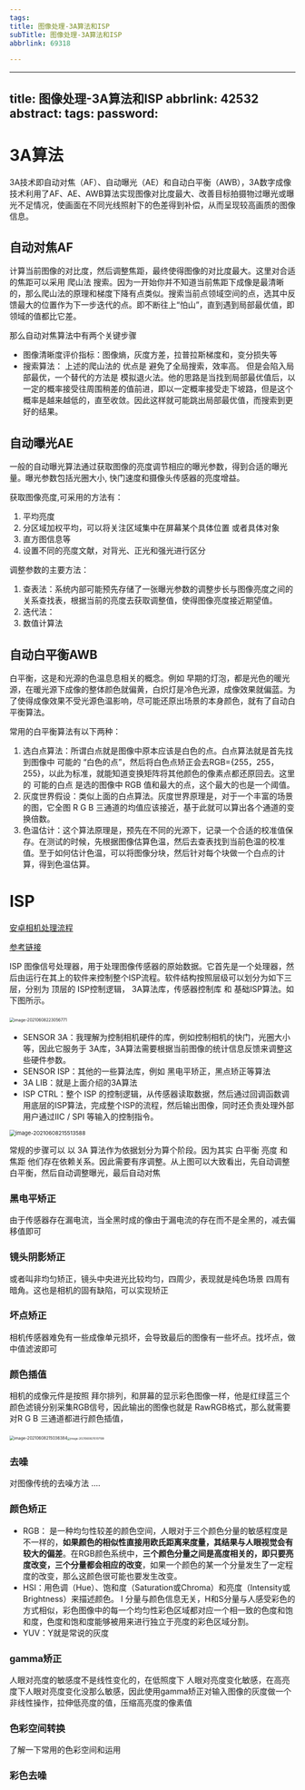 ```yaml
---
tags:
title: 图像处理-3A算法和ISP
subTitle: 图像处理-3A算法和ISP
abbrlink: 69318

---
```

---
title: 图像处理-3A算法和ISP
abbrlink: 42532
abstract:
tags:
password:
---


<!--more-->

# 3A算法

3A技术即自动对焦（AF）、自动曝光（AE）和自动白平衡（AWB），3A数字成像技术利用了AF、AE、AWB算法实现图像对比度最大、改善目标拍摄物过曝光或曝光不足情况，使画面在不同光线照射下的色差得到补偿，从而呈现较高画质的图像信息。

## 自动对焦AF

计算当前图像的对比度，然后调整焦距，最终使得图像的对比度最大。这里对合适的焦距可以采用 爬山法 搜索。因为一开始你并不知道当前焦距下成像是最清晰的，那么爬山法的原理和梯度下降有点类似。搜索当前点领域空间的点，选其中反馈最大的位置作为下一步迭代的点。即不断往上“怕山”，直到遇到局部最优值，即领域的值都比它差。

那么自动对焦算法中有两个关键步骤

* 图像清晰度评价指标：图像熵，灰度方差，拉普拉斯梯度和，变分损失等
* 搜索算法： 上述的爬山法的 优点是 避免了全局搜索，效率高。 但是会陷入局部最优，一个替代的方法是 模拟退火法。他的思路是当找到局部最优值后，以一定的概率接受往周围稍差的值前进，即以一定概率接受走下坡路，但是这个概率是越来越低的，直至收敛。因此这样就可能跳出局部最优值，而搜索到更好的结果。

## 自动曝光AE

 一般的自动曝光算法通过获取图像的亮度调节相应的曝光参数，得到合适的曝光量。曝光参数包括光圈大小, 快门速度和摄像头传感器的亮度增益。

 获取图像亮度,可采用的方法有：

1. 平均亮度
2. 分区域加权平均，可以将关注区域集中在屏幕某个具体位置 或者具体对象
3. 直方图信息等
4. 设置不同的亮度文献，对背光、正光和强光进行区分

调整参数的主要方法：

1. 查表法：系统内部可能预先存储了一张曝光参数的调整步长与图像亮度之间的关系查找表，根据当前的亮度去获取调整值，使得图像亮度接近期望值。
2. 迭代法：
3. 数值计算法



## 自动白平衡AWB

白平衡，这是和光源的色温息息相关的概念。例如 早期的灯泡，都是光色的暖光源，在暖光源下成像的整体颜色就偏黄，白炽灯是冷色光源，成像效果就偏蓝。为了使得成像效果不受光源色温影响，尽可能还原出场景的本身颜色，就有了自动白平衡算法。

常用的白平衡算法有以下两种：

1. 选白点算法：所谓白点就是图像中原本应该是白色的点。白点算法就是首先找到图像中  可能的  “白色的点”，然后将白色点矫正会去RGB={255，255，255}，以此为标准，就能知道变换矩阵将其他颜色的像素点都还原回去。这里的  可能的白点 是选的图像中 RGB 值和最大的点，这个最大的也是一个阈值。
2. 灰度世界假设：类似上面的白点算法。灰度世界原理是，对于一个丰富的场景的图，它全图 R G B 三通道的均值应该接近，基于此就可以算出各个通道的变换倍数。
3. 色温估计：这个算法原理是，预先在不同的光源下，记录一个合适的校准值保存。在测试的时候，先根据图像估算色温，然后去查表找到当前色温的校准值。至于如何估计色温，可以将图像分块，然后针对每个块做一个白点的计算，得到色温估算。

# ISP

[安卓相机处理流程](https://blog.csdn.net/Z_HUALIN/article/details/78017314)

[参考链接](https://zhuanlan.zhihu.com/p/115321553)

ISP  图像信号处理器，用于处理图像传感器的原始数据。它首先是一个处理器，然后由运行在其上的软件来控制整个ISP流程。软件结构按照层级可以划分为如下三层，分别为 顶层的 ISP控制逻辑， 3A算法库，传感器控制库 和  基础ISP算法。如下图所示。

​																			<img src="https://cdn.jsdelivr.net/gh/changruowang/cloudimg/img/20210608223056.png" alt="image-20210608223056771" style="zoom:50%;" /> 

* SENSOR 3A：我理解为控制相机硬件的库，例如控制相机的快门，光圈大小等，因此它服务于 3A库，3A算法需要根据当前图像的统计信息反馈来调整这些硬件参数。
* SENSOR ISP：其他的一些算法库，例如  黑电平矫正，黑点矫正等算法
* 3A LIB：就是上面介绍的3A算法
* ISP CTRL：整个 ISP 的控制逻辑，从传感器读取数据，然后通过回调函数调用底层的ISP算法，完成整个ISP的流程，然后输出图像，同时还负责处理外部用户通过IIC / SPI 等输入的控制指令。

<img src="https://cdn.jsdelivr.net/gh/changruowang/cloudimg/img/20210608215513.png" alt="image-20210608215513588" style="zoom: 67%;" />

常规的步骤可以  以  3A 算法作为依据划分为算个阶段。因为其实   白平衡  亮度  和  焦距 他们存在依赖关系。因此需要有序调整。从上图可以大致看出，先自动调整白平衡，然后自动调整曝光，最后自动对焦



### 黑电平矫正

由于传感器存在漏电流，当全黑时成的像由于漏电流的存在而不是全黑的，减去偏移值即可

### 镜头阴影矫正

或者叫非均匀矫正，镜头中央进光比较均匀，四周少，表现就是纯色场景 四周有暗角。这也是相机的固有缺陷，可以实现矫正

### 坏点矫正

相机传感器难免有一些成像单元损坏，会导致最后的图像有一些坏点。找坏点，做中值滤波即可

### 颜色插值

相机的成像元件是按照 拜尔排列，和屏幕的显示彩色图像一样，他是红绿蓝三个颜色滤镜分别采集RGB信号，因此输出的图像也就是 RawRGB格式，那么就需要对R G B 三通道都进行颜色插值，

​											<img src="C:/Users/10729/AppData/Roaming/Typora/typora-user-images/image-20210608215036384.png" alt="image-20210608215036384" style="zoom:50%;" /><img src="https://cdn.jsdelivr.net/gh/changruowang/cloudimg/img/20210608215107.png" alt="image-20210608215107199" style="zoom: 33%;" />

### 去噪

对图像传统的去噪方法 ….

### 颜色矫正

* RGB： 是一种均匀性较差的颜色空间，人眼对于三个颜色分量的敏感程度是不一样的，**如果颜色的相似性直接用欧氏距离来度量，其结果与人眼视觉会有较大的偏差**。在RGB颜色系统中，**三个颜色分量之间是高度相关的，即只要亮度改变，三个分量都会相应的改变**，如果一个颜色的某一个分量发生了一定程度的改变，那么这颜色很可能也要发生改变。
* HSI：用色调（Hue）、饱和度（Saturation或Chroma）和亮度（Intensity或Brightness）来描述颜色。 I 分量与颜色信息无关，H和S分量与人感受彩色的方式相似，彩色图像中的每一个均匀性彩色区域都对应一个相一致的色度和饱和度，色度和饱和度能够被用来进行独立于亮度的彩色区域分割。
* YUV：Y就是常说的灰度

### gamma矫正

人眼对亮度的敏感度不是线性变化的，在低照度下 人眼对亮度变化敏感，在高亮度下人眼对亮度变化没那么敏感，因此使用gamma矫正对输入图像的灰度做一个非线性操作，拉伸低亮度的值，压缩高亮度的像素值

### 色彩空间转换

了解一下常用的色彩空间和运用

### 彩色去噪

